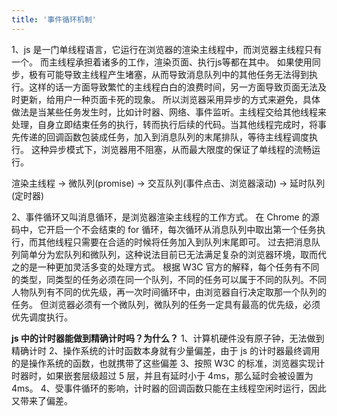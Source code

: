 ```yaml
---
title: '事件循环机制'
---
```


1、js 是一门单线程语言，它运行在浏览器的渲染主线程中，而浏览器主线程只有一个。
而主线程承担着诸多的工作，渲染页面、执行js等都在其中。
如果使用同步，极有可能导致主线程产生堵塞，从而导致消息队列中的其他任务无法得到执行。这样的话一方面导致繁忙的主线程白白的浪费时间，另一方面导致页面无法及时更新，给用户一种页面卡死的现象。
所以浏览器采用异步的方式来避免，具体做法是当某些任务发生时，比如计时器、网络、事件监听。主线程交给其他线程来处理，自身立即结束任务的执行，转而执行后续的代码。当其他线程完成时，将事先传递的回调函数包装成任务，加入到消息队列的末尾排队，等待主线程调度执行。
这种异步模式下，浏览器用不阻塞，从而最大限度的保证了单线程的流畅运行。

渲染主线程 -> 微队列(promise) -> 交互队列(事件点击、浏览器滚动) -> 延时队列(定时器)

2、事件循环又叫消息循环，是浏览器渲染主线程的工作方式。
在 Chrome 的源码中，它开启一个不会结束的 for 循环，每次循环从消息队列中取出第一个任务执行，而其他线程只需要在合适的时候将任务加入到队列末尾即可。
过去把消息队列简单分为宏队列和微队列，这种说法目前已无法满足复杂的浏览器环境，取而代之的是一种更加灵活多变的处理方式。
根据 W3C 官方的解释，每个任务有不同的类型，同类型的任务必须在同一个队列，不同的任务可以属于不同的队列。不同人物队列有不同的优先级，再一次时间循环中，由浏览器自行决定取那一个队列的任务。
但浏览器必须有一个微队列，微队列的任务一定具有最高的优先级，必须优先调度执行。

**js 中的计时器能做到精确计时吗？为什么？**
1、计算机硬件没有原子钟，无法做到精确计时
2、操作系统的计时函数本身就有少量偏差，由于 js 的计时器最终调用的是操作系统的函数，也就携带了这些偏差
3、按照 W3C 的标准，浏览器实现计时器时，如果嵌套层级超过 5 层，并且有延时小于 4ms，那么延时会被设置为 4ms。
4、受事件循环的影响，计时器的回调函数只能在主线程空闲时运行，因此又带来了偏差。
